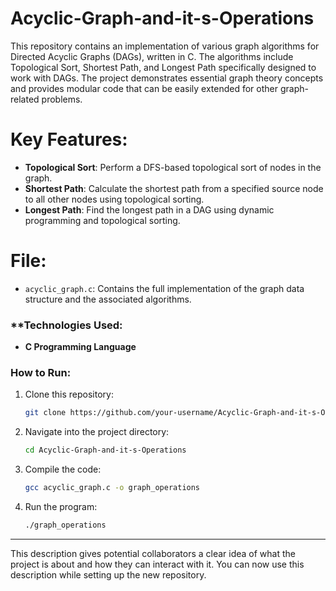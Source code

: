 # Acyclic-Graph-and-it-s-Operations
This repository contains an implementation of various graph algorithms for Directed Acyclic Graphs (DAGs), written in C. The algorithms include Topological Sort, Shortest Path, and Longest Path specifically designed to work with DAGs. The project demonstrates essential graph theory concepts and provides modular code that can be easily extended for other graph-related problems.

# Key Features:
- **Topological Sort**: Perform a DFS-based topological sort of nodes in the graph.
- **Shortest Path**: Calculate the shortest path from a specified source node to all other nodes using topological sorting.
- **Longest Path**: Find the longest path in a DAG using dynamic programming and topological sorting.

# File:
- `acyclic_graph.c`: Contains the full implementation of the graph data structure and the associated algorithms.

### **Technologies Used:
- **C Programming Language**

### **How to Run:**
1. Clone this repository:
   ```bash
   git clone https://github.com/your-username/Acyclic-Graph-and-it-s-Operations.git
   ```
2. Navigate into the project directory:
   ```bash
   cd Acyclic-Graph-and-it-s-Operations
   ```
3. Compile the code:
   ```bash
   gcc acyclic_graph.c -o graph_operations
   ```
4. Run the program:
   ```bash
   ./graph_operations
   ```

---

This description gives potential collaborators a clear idea of what the project is about and how they can interact with it. You can now use this description while setting up the new repository.
